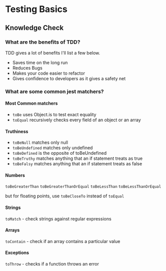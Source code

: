 # Testing Basics

## Knowledge Check

### What are the benefits of TDD?

TDD gives a lot of benefits I'll list a few below.

- Saves time on the long run
- Reduces Bugs
- Makes your code easier to refactor
- Gives confidence to developers as it gives a safety net

### What are some common jest matchers?

#### Most Common matchers
- `toBe` uses Object.is to test exact equality
- `toEqual` recursively checks every field of an object or an array

#### Truthiness
- `toBeNull` matches only null
- `toBeUndefined` matches only undefined
- `toBeDefined` is the opposite of toBeUndefined
- `toBeTruthy` matches anything that an if statement treats as true
- `toBeFalsy` matches anything that an if statement treats as false

#### Numbers

`toBeGreaterThan`
`toBeGreaterThanOrEqual`
`toBeLessThan`
`toBeLessThanOrEqual`

but for floating points, use `toBeCloseTo` instead of `toEqual`

#### Strings

`toMatch` - check strings against regular expressions

#### Arrays

`toContain` - check if an array contains a particular value

#### Exceptions

`toThrow` - checks if a function throws an error